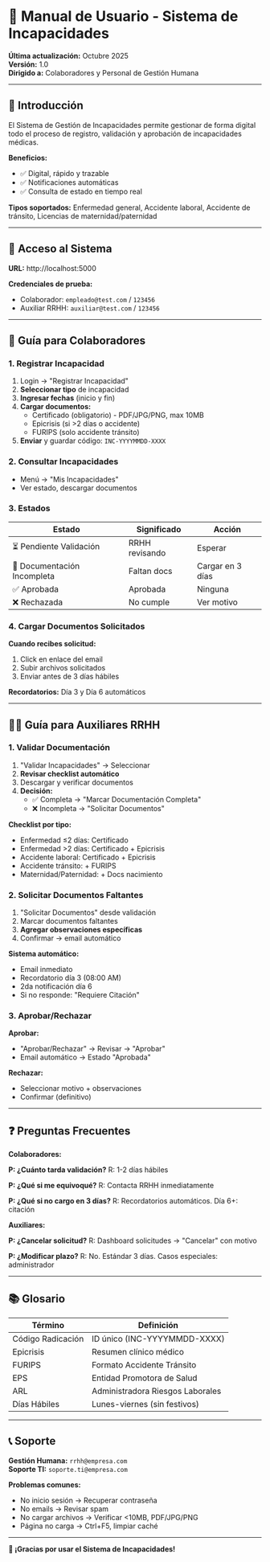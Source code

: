 # 📖 Manual de Usuario - Sistema de Incapacidades

**Última actualización:** Octubre 2025  
**Versión:** 1.0  
**Dirigido a:** Colaboradores y Personal de Gestión Humana

---

## 📘 Introducción

El Sistema de Gestión de Incapacidades permite gestionar de forma digital todo el proceso de registro, validación y aprobación de incapacidades médicas.

**Beneficios:**
- ✅ Digital, rápido y trazable
- ✅ Notificaciones automáticas
- ✅ Consulta de estado en tiempo real

**Tipos soportados:** Enfermedad general, Accidente laboral, Accidente de tránsito, Licencias de maternidad/paternidad

---

## 🔐 Acceso al Sistema

**URL:** http://localhost:5000

**Credenciales de prueba:**
- Colaborador: `empleado@test.com` / `123456`
- Auxiliar RRHH: `auxiliar@test.com` / `123456`

---

## 👤 Guía para Colaboradores

### 1. Registrar Incapacidad

1. Login → "Registrar Incapacidad"
2. **Seleccionar tipo** de incapacidad
3. **Ingresar fechas** (inicio y fin)
4. **Cargar documentos:**
   - Certificado (obligatorio) - PDF/JPG/PNG, max 10MB
   - Epicrisis (si >2 días o accidente)
   - FURIPS (solo accidente tránsito)
5. **Enviar** y guardar código: `INC-YYYYMMDD-XXXX`

### 2. Consultar Incapacidades

- Menú → "Mis Incapacidades"
- Ver estado, descargar documentos

### 3. Estados

| Estado | Significado | Acción |
|--------|-------------|--------|
| ⏳ Pendiente Validación | RRHH revisando | Esperar |
| 📄 Documentación Incompleta | Faltan docs | Cargar en 3 días |
| ✅ Aprobada | Aprobada | Ninguna |
| ❌ Rechazada | No cumple | Ver motivo |

### 4. Cargar Documentos Solicitados

**Cuando recibes solicitud:**
1. Click en enlace del email
2. Subir archivos solicitados
3. Enviar antes de 3 días hábiles

**Recordatorios:** Día 3 y Día 6 automáticos

---

## 👨‍💼 Guía para Auxiliares RRHH

### 1. Validar Documentación

1. "Validar Incapacidades" → Seleccionar
2. **Revisar checklist automático**
3. Descargar y verificar documentos
4. **Decisión:**
   - ✅ Completa → "Marcar Documentación Completa"
   - ❌ Incompleta → "Solicitar Documentos"

**Checklist por tipo:**
- Enfermedad ≤2 días: Certificado
- Enfermedad >2 días: Certificado + Epicrisis
- Accidente laboral: Certificado + Epicrisis
- Accidente tránsito: + FURIPS
- Maternidad/Paternidad: + Docs nacimiento

### 2. Solicitar Documentos Faltantes

1. "Solicitar Documentos" desde validación
2. Marcar documentos faltantes
3. **Agregar observaciones específicas**
4. Confirmar → email automático

**Sistema automático:**
- Email inmediato
- Recordatorio día 3 (08:00 AM)
- 2da notificación día 6
- Si no responde: "Requiere Citación"

### 3. Aprobar/Rechazar

**Aprobar:**
- "Aprobar/Rechazar" → Revisar → "Aprobar"
- Email automático → Estado "Aprobada"

**Rechazar:**
- Seleccionar motivo + observaciones
- Confirmar (definitivo)

---

## ❓ Preguntas Frecuentes

**Colaboradores:**

**P: ¿Cuánto tarda validación?**
R: 1-2 días hábiles

**P: ¿Qué si me equivoqué?**
R: Contacta RRHH inmediatamente

**P: ¿Qué si no cargo en 3 días?**
R: Recordatorios automáticos. Día 6+: citación

**Auxiliares:**

**P: ¿Cancelar solicitud?**
R: Dashboard solicitudes → "Cancelar" con motivo

**P: ¿Modificar plazo?**
R: No. Estándar 3 días. Casos especiales: administrador

---

## 📚 Glosario

| Término | Definición |
|---------|-----------|
| Código Radicación | ID único (INC-YYYYMMDD-XXXX) |
| Epicrisis | Resumen clínico médico |
| FURIPS | Formato Accidente Tránsito |
| EPS | Entidad Promotora de Salud |
| ARL | Administradora Riesgos Laborales |
| Días Hábiles | Lunes-viernes (sin festivos) |

---

## 📞 Soporte

**Gestión Humana:** `rrhh@empresa.com`  
**Soporte TI:** `soporte.ti@empresa.com`

**Problemas comunes:**
- No inicio sesión → Recuperar contraseña
- No emails → Revisar spam
- No cargar archivos → Verificar <10MB, PDF/JPG/PNG
- Página no carga → Ctrl+F5, limpiar caché

---

**🎉 ¡Gracias por usar el Sistema de Incapacidades!**
